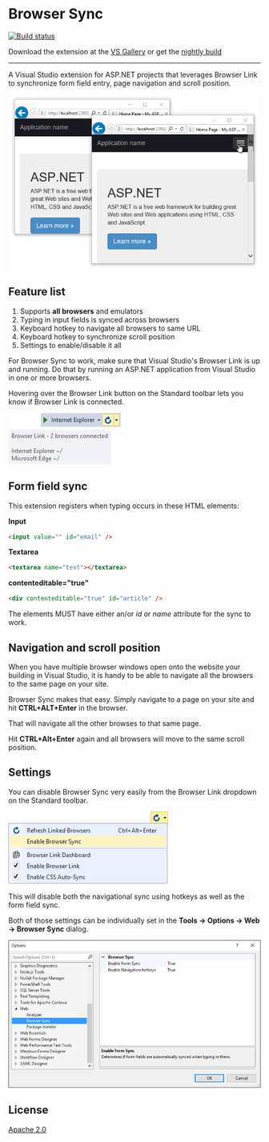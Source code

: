 # Browser Sync

[![Build status](https://ci.appveyor.com/api/projects/status/o508r208jkg13ob3?svg=true)](https://ci.appveyor.com/project/madskristensen/browsersync)

Download the extension at the
[VS Gallery](https://visualstudiogallery.msdn.microsoft.com/5741a548-5179-4a77-ad96-fca71535774d)
or get the
[nightly build](http://vsixgallery.com/extension/10d9b3af-1338-4c45-bc99-4ec38c3a11fb/)

------------------------------------------

A Visual Studio extension for ASP.NET projects that
leverages Browser Link to synchronize form field entry,
page navigation and scroll position.

![Browser Sync demo](art/animation.gif)

## Feature list

1. Supports **all browsers** and emulators
2. Typing in input fields is synced across browsers
3. Keyboard hotkey to navigate all browsers to same URL
4. Keyboard hotkey to synchronize scroll position
5. Settings to enable/disable it all

For Browser Sync to work, make sure that Visual Studio's
Browser Link is up and running. Do that by running an
ASP.NET application from Visual Studio in one or more
browsers.

Hovering over the Browser Link button on the Standard
toolbar lets you know if Browser Link is connected.

![Browser Link Tooltip](art/browser-link-tooltip.png)

## Form field sync
This extension registers when typing occurs in these
HTML elements:

**Input**
```html
<input value="" id="email" />
```

**Textarea**
```html
<textarea name="text"></textarea>
```

**contenteditable="true"**
```html
<div contenteditable="true" id="article" />
```

The elements MUST have either an/or _id_ or _name_ attribute
for the sync to work.

## Navigation and scroll position
When you have multiple browser windows open onto the
website your building in Visual Studio, it is handy to
be able to navigate all the browsers to the same page on
your site.

Browser Sync makes that easy. Simply navigate to a page
on your site and hit **CTRL+ALT+Enter** in the browser.

That will navigate all the other browses to that same page.

Hit **CTRL+Alt+Enter** again and all browsers will move
to the same scroll position.

## Settings
You can disable Browser Sync very easily from the Browser
Link dropdown on the Standard toolbar.

![Browser Link Menu](art/browser-link-menu.png)

This will disable both the navigational sync using hotkeys
as well as the form field sync.

Both of those settings can be individually set in the
**Tools -> Options -> Web -> Browser Sync** dialog.

![Settings](art/settings.png)

## License

[Apache 2.0](LICENSE)